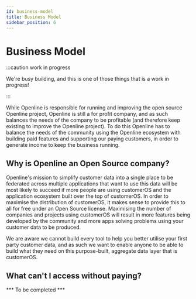 ```yaml
---
id: business-model
title: Business Model
sidebar_position: 6
---
```


# Business Model

:::caution work in progress

We're busy building, and this is one of those things that is a work in progress!

:::

While Openline is responsible for running and improving the open source Openline project, Openline is still a for profit company, and as such balances the needs of the company to be profitable (and therefore keep existing to improve the Openline project). To do this Openline has to balance the needs of the community using the Openline ecosystem with building paid features and supporting our paying customers, in order to generate income to keep the business running.

## Why is Openline an Open Source company?

Openline's mission to simplify customer data into a single place to be federated across multiple applications that want to use this data will be most likely to succeed if more people are using customerOS and the application ecosystem built over the top of customerOS. In order to maximise the distribution of customerOS, it makes sense to provide this to all for free under an Open Source license. Maximising the number of companies and projects using customerOS will result in more features being developed by the community and more apps solving problems using your customer data to be produced.

We are aware we cannot build every tool to help you better utilise your first party customer data, and as such we want to enable anyone to be able to build what they need on this purpose-built, aggregate data layer that is customerOS.

## What can't I access without paying?

*** To be completed ***